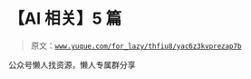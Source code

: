 # 【AI 相关】5 篇

> 原文：[`www.yuque.com/for_lazy/thfiu8/yac6z3kvprezap7b`](https://www.yuque.com/for_lazy/thfiu8/yac6z3kvprezap7b)

<ne-p id="u68acd49f" data-lake-id="u68acd49f"><ne-text id="u682d4eb5">公众号懒人找资源，懒人专属群分享</ne-text></ne-p>